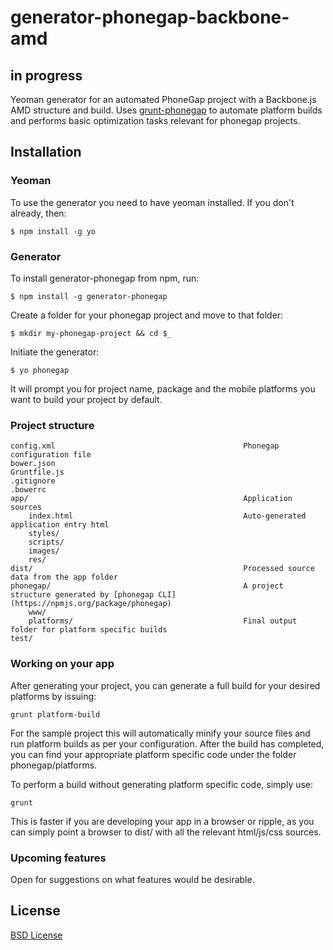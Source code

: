 # generator-phonegap-backbone-amd

## in progress

Yeoman generator for an automated PhoneGap project with a Backbone.js AMD structure and build. Uses [grunt-phonegap](https://npmjs.org/package/grunt-phonegap) to automate platform builds and performs basic optimization tasks relevant for phonegap projects. 

## Installation

### Yeoman

To use the generator you need to have yeoman installed. If you don't already, then:

```
$ npm install -g yo
```

### Generator

To install generator-phonegap from npm, run:

```
$ npm install -g generator-phonegap
```

Create a folder for your phonegap project and move to that folder:

```
$ mkdir my-phonegap-project && cd $_
```

Initiate the generator:

```
$ yo phonegap
```

It will prompt you for project name, package and the mobile platforms you want to build your project by default. 


### Project structure

	config.xml											Phonegap configuration file
	bower.json											
	Gruntfile.js										
	.gitignore
	.bowerrc
	app/												Application sources
		index.html										Auto-generated application entry html
		styles/											
		scripts/
		images/
		res/										
	dist/												Processed source data from the app folder
	phonegap/											A project structure generated by [phonegap CLI](https://npmjs.org/package/phonegap)
		www/											
		platforms/										Final output folder for platform specific builds
	test/												


### Working on your app

After generating your project, you can generate a full build for your desired platforms by issuing:

```
grunt platform-build
```

For the sample project this will automatically minify your source files and run platform builds as per your configuration. After the build has completed, you can find your appropriate platform specific code under the folder phonegap/platforms. 

To perform a build without generating platform specific code, simply use:

```
grunt
```
This is faster if you are developing your app in a browser or ripple, as you can simply point a browser to dist/ with all the relevant html/js/css sources.


### Upcoming features

Open for suggestions on what features would be desirable.

## License

[BSD License](http://en.wikipedia.org/wiki/BSD_License)
